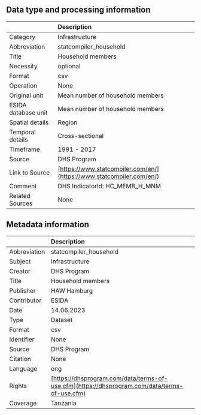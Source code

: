 ## Data type and processing information 

|                     | Description                                                          |
|:--------------------|:---------------------------------------------------------------------|
| Category            | Infrastructure                                                       |
| Abbreviation        | statcompiler_household                                               |
| Title               | Household members                                                    |
| Necessity           | optional                                                             |
| Format              | csv                                                                  |
| Operation           | None                                                                 |
| Original unit       | Mean number of household members                                     |
| ESIDA database unit | Mean number of household members                                     |
| Spatial details     | Region                                                               |
| Temporal details    | Cross-sectional                                                      |
| Timeframe           | 1991 - 2017                                                          |
| Source              | DHS Program                                                          |
| Link to Source      | [https://www.statcompiler.com/en/](https://www.statcompiler.com/en/) |
| Comment             | DHS IndicatorId: HC_MEMB_H_MNM                                       |
| Related Sources     | None                                                                 |

## Metadata information 

|              | Description                                                                                  |
|:-------------|:---------------------------------------------------------------------------------------------|
| Abbreviation | statcompiler_household                                                                       |
| Subject      | Infrastructure                                                                               |
| Creator      | DHS Program                                                                                  |
| Title        | Household members                                                                            |
| Publisher    | HAW Hamburg                                                                                  |
| Contributor  | ESIDA                                                                                        |
| Date         | 14.06.2023                                                                                   |
| Type         | Dataset                                                                                      |
| Format       | csv                                                                                          |
| Identifier   | None                                                                                         |
| Source       | DHS Program                                                                                  |
| Citation     | None                                                                                         |
| Language     | eng                                                                                          |
| Rights       | [https://dhsprogram.com/data/terms-of-use.cfm](https://dhsprogram.com/data/terms-of-use.cfm) |
| Coverage     | Tanzania                                                                                     |